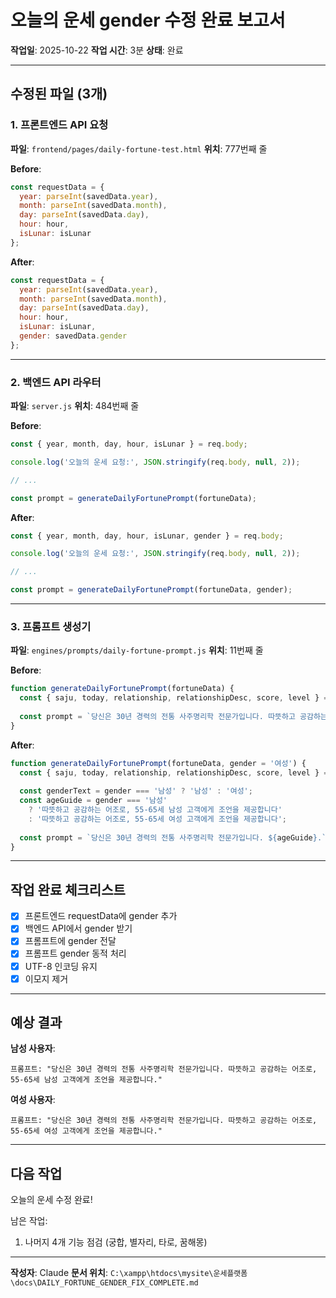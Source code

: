# 오늘의 운세 gender 수정 완료 보고서

**작업일**: 2025-10-22
**작업 시간**: 3분
**상태**: 완료

---

## 수정된 파일 (3개)

### 1. 프론트엔드 API 요청
**파일**: `frontend/pages/daily-fortune-test.html`
**위치**: 777번째 줄

**Before**:
```javascript
const requestData = {
  year: parseInt(savedData.year),
  month: parseInt(savedData.month),
  day: parseInt(savedData.day),
  hour: hour,
  isLunar: isLunar
};
```

**After**:
```javascript
const requestData = {
  year: parseInt(savedData.year),
  month: parseInt(savedData.month),
  day: parseInt(savedData.day),
  hour: hour,
  isLunar: isLunar,
  gender: savedData.gender
};
```

---

### 2. 백엔드 API 라우터
**파일**: `server.js`
**위치**: 484번째 줄

**Before**:
```javascript
const { year, month, day, hour, isLunar } = req.body;

console.log('오늘의 운세 요청:', JSON.stringify(req.body, null, 2));

// ...

const prompt = generateDailyFortunePrompt(fortuneData);
```

**After**:
```javascript
const { year, month, day, hour, isLunar, gender } = req.body;

console.log('오늘의 운세 요청:', JSON.stringify(req.body, null, 2));

// ...

const prompt = generateDailyFortunePrompt(fortuneData, gender);
```

---

### 3. 프롬프트 생성기
**파일**: `engines/prompts/daily-fortune-prompt.js`
**위치**: 11번째 줄

**Before**:
```javascript
function generateDailyFortunePrompt(fortuneData) {
  const { saju, today, relationship, relationshipDesc, score, level } = fortuneData;
  
  const prompt = `당신은 30년 경력의 전통 사주명리학 전문가입니다. 따뜻하고 공감하는 어조로, 55-65세 여성 고객에게 조언을 제공합니다.`;
}
```

**After**:
```javascript
function generateDailyFortunePrompt(fortuneData, gender = '여성') {
  const { saju, today, relationship, relationshipDesc, score, level } = fortuneData;
  
  const genderText = gender === '남성' ? '남성' : '여성';
  const ageGuide = gender === '남성' 
    ? '따뜻하고 공감하는 어조로, 55-65세 남성 고객에게 조언을 제공합니다'
    : '따뜻하고 공감하는 어조로, 55-65세 여성 고객에게 조언을 제공합니다';
  
  const prompt = `당신은 30년 경력의 전통 사주명리학 전문가입니다. ${ageGuide}.`;
}
```

---

## 작업 완료 체크리스트

- [x] 프론트엔드 requestData에 gender 추가
- [x] 백엔드 API에서 gender 받기
- [x] 프롬프트에 gender 전달
- [x] 프롬프트 gender 동적 처리
- [x] UTF-8 인코딩 유지
- [x] 이모지 제거

---

## 예상 결과

**남성 사용자**:
```
프롬프트: "당신은 30년 경력의 전통 사주명리학 전문가입니다. 따뜻하고 공감하는 어조로, 55-65세 남성 고객에게 조언을 제공합니다."
```

**여성 사용자**:
```
프롬프트: "당신은 30년 경력의 전통 사주명리학 전문가입니다. 따뜻하고 공감하는 어조로, 55-65세 여성 고객에게 조언을 제공합니다."
```

---

## 다음 작업

오늘의 운세 수정 완료!

남은 작업:
1. 나머지 4개 기능 점검 (궁합, 별자리, 타로, 꿈해몽)

---

**작성자**: Claude
**문서 위치**: `C:\xampp\htdocs\mysite\운세플랫폼\docs\DAILY_FORTUNE_GENDER_FIX_COMPLETE.md`